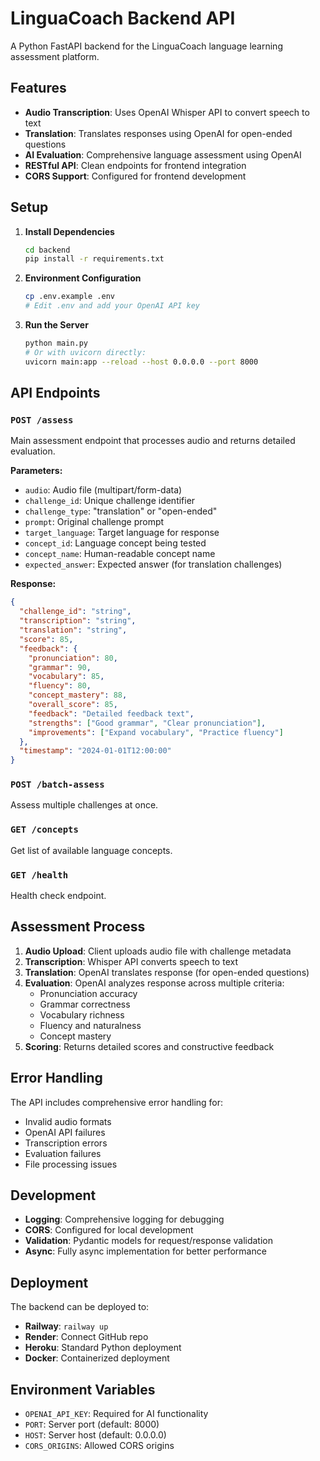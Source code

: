 # LinguaCoach Backend API

A Python FastAPI backend for the LinguaCoach language learning assessment platform.

## Features

- **Audio Transcription**: Uses OpenAI Whisper API to convert speech to text
- **Translation**: Translates responses using OpenAI for open-ended questions
- **AI Evaluation**: Comprehensive language assessment using OpenAI
- **RESTful API**: Clean endpoints for frontend integration
- **CORS Support**: Configured for frontend development

## Setup

1. **Install Dependencies**
   ```bash
   cd backend
   pip install -r requirements.txt
   ```

2. **Environment Configuration**
   ```bash
   cp .env.example .env
   # Edit .env and add your OpenAI API key
   ```

3. **Run the Server**
   ```bash
   python main.py
   # Or with uvicorn directly:
   uvicorn main:app --reload --host 0.0.0.0 --port 8000
   ```

## API Endpoints

### `POST /assess`
Main assessment endpoint that processes audio and returns detailed evaluation.

**Parameters:**
- `audio`: Audio file (multipart/form-data)
- `challenge_id`: Unique challenge identifier
- `challenge_type`: "translation" or "open-ended"
- `prompt`: Original challenge prompt
- `target_language`: Target language for response
- `concept_id`: Language concept being tested
- `concept_name`: Human-readable concept name
- `expected_answer`: Expected answer (for translation challenges)

**Response:**
```json
{
  "challenge_id": "string",
  "transcription": "string",
  "translation": "string",
  "score": 85,
  "feedback": {
    "pronunciation": 80,
    "grammar": 90,
    "vocabulary": 85,
    "fluency": 80,
    "concept_mastery": 88,
    "overall_score": 85,
    "feedback": "Detailed feedback text",
    "strengths": ["Good grammar", "Clear pronunciation"],
    "improvements": ["Expand vocabulary", "Practice fluency"]
  },
  "timestamp": "2024-01-01T12:00:00"
}
```

### `POST /batch-assess`
Assess multiple challenges at once.

### `GET /concepts`
Get list of available language concepts.

### `GET /health`
Health check endpoint.

## Assessment Process

1. **Audio Upload**: Client uploads audio file with challenge metadata
2. **Transcription**: Whisper API converts speech to text
3. **Translation**: OpenAI translates response (for open-ended questions)
4. **Evaluation**: OpenAI analyzes response across multiple criteria:
   - Pronunciation accuracy
   - Grammar correctness
   - Vocabulary richness
   - Fluency and naturalness
   - Concept mastery
5. **Scoring**: Returns detailed scores and constructive feedback

## Error Handling

The API includes comprehensive error handling for:
- Invalid audio formats
- OpenAI API failures
- Transcription errors
- Evaluation failures
- File processing issues

## Development

- **Logging**: Comprehensive logging for debugging
- **CORS**: Configured for local development
- **Validation**: Pydantic models for request/response validation
- **Async**: Fully async implementation for better performance

## Deployment

The backend can be deployed to:
- **Railway**: `railway up`
- **Render**: Connect GitHub repo
- **Heroku**: Standard Python deployment
- **Docker**: Containerized deployment

## Environment Variables

- `OPENAI_API_KEY`: Required for AI functionality
- `PORT`: Server port (default: 8000)
- `HOST`: Server host (default: 0.0.0.0)
- `CORS_ORIGINS`: Allowed CORS origins
